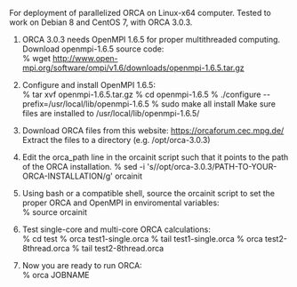 For deployment of parallelized ORCA on Linux-x64 computer. Tested to work on Debian 8 and CentOS 7, with ORCA 3.0.3.

1. ORCA 3.0.3 needs OpenMPI 1.6.5 for proper multithreaded computing. Download openmpi-1.6.5 source code:  
        % wget http://www.open-mpi.org/software/ompi/v1.6/downloads/openmpi-1.6.5.tar.gz

2. Configure and install OpenMPI 1.6.5:  
        % tar xvf openmpi-1.6.5.tar.gz
        % cd openmpi-1.6.5
        % ./configure --prefix=/usr/local/lib/openmpi-1.6.5
        % sudo  make all install
Make sure files are installed to /usr/local/lib/openmpi-1.6.5/

3. Download ORCA files from this website: https://orcaforum.cec.mpg.de/  
Extract the files to a directory (e.g. /opt/orca-3.0.3)

4. Edit the orca_path line in the orcainit script such that it points to the path of the ORCA installation.
        % sed -i 's/\/opt\/orca-3.0.3/PATH-TO-YOUR-ORCA-INSTALLATION/g' orcainit

5. Using bash or a compatible shell, source the orcainit script to set the proper ORCA and OpenMPI in enviromental variables:  
        % source orcainit

6. Test single-core and multi-core ORCA calculations:  
        % cd test
        % orca test1-single.orca
        % tail test1-single.orca
        % orca test2-8thread.orca
        % tail test2-8thread.orca

7. Now you are ready to run ORCA:  
        % orca JOBNAME
